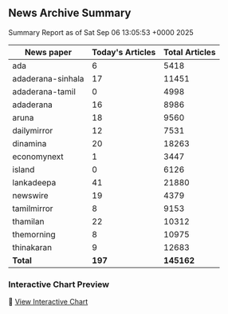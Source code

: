 <!-- @format -->

## News Archive Summary

Summary Report as of Sat Sep 06 13:05:53 +0000 2025

| News paper         | Today's Articles | Total Articles |
|--------------------|------------------|----------------|
| ada               | 6          | 5418        |
| adaderana-sinhala               | 17          | 11451        |
| adaderana-tamil               | 0          | 4998        |
| adaderana               | 16          | 8986        |
| aruna               | 18          | 9560        |
| dailymirror               | 12          | 7531        |
| dinamina               | 20          | 18263        |
| economynext               | 1          | 3447        |
| island               | 0          | 6126        |
| lankadeepa               | 41          | 21880        |
| newswire               | 19          | 4379        |
| tamilmirror               | 8          | 9153        |
| thamilan               | 22          | 10312        |
| themorning               | 8          | 10975        |
| thinakaran               | 9          | 12683        |
| **Total**          | **197**      | **145162** |

### Interactive Chart Preview
🔗 [View Interactive Chart](https://itscharukadeshan.github.io/sl_news_archive_data/news_chart_by_newspaper.html)

